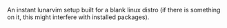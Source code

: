 An instant lunarvim setup built for a blank linux distro (if there is something on it, this might interfere with installed packages).
